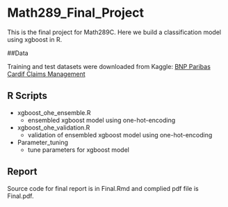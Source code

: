 # Math289_Final_Project

This is the final project for Math289C. Here we build a classification model using xgboost in R.

##Data

Training and test datasets were downloaded from Kaggle: [BNP Paribas Cardif Claims Management](https://www.kaggle.com/c/bnp-paribas-cardif-claims-management)

## R Scripts

- xgboost_ohe_ensemble.R 
   -  ensembled xgboost model using one-hot-encoding
- xgboost_ohe_validation.R
   -  validation of ensembled xgboost model using one-hot-encoding
- Parameter_tuning
   - tune parameters for xgboost model 

## Report

Source code for final report is in Final.Rmd and complied pdf file is Final.pdf.

